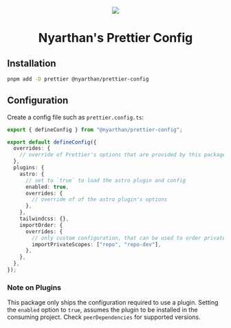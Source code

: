 <p align="center">
  <img src="https://raw.githubusercontent.com/prettier/prettier-logo/refs/heads/master/images/prettier-wide-dark.svg" />
  <h1 align="center">Nyarthan's Prettier Config</h1>
</p>

## Installation

```sh
pnpm add -D prettier @nyarthan/prettier-config
```

## Configuration

Create a config file such as `prettier.config.ts`:

```typescript
export { defineConfig } from "@nyarthan/prettier-config";

export default defineConfig({
  overrides: {
    // override of Prettier's options that are provided by this package
  },
  plugins: {
    astro: {
      // set to `true` to load the astro plugin and config
      enabled: true,
      overrides: {
        // override of of the astro plugin's options
      },
    },
    tailwindcss: {},
    importOrder: {
      overrides: {
        // only custom configuration, that can be used to order private imports in a monorepo
        importPrivateScopes: ["repo", "repo-dev"],
      },
    },
  },
});
```

### Note on Plugins

This package only ships the configuration required to use a plugin.
Setting the `enabled` option to `true`, assumes the plugin to be installed in the consuming project.
Check `peerDependencies` for supported versions.
